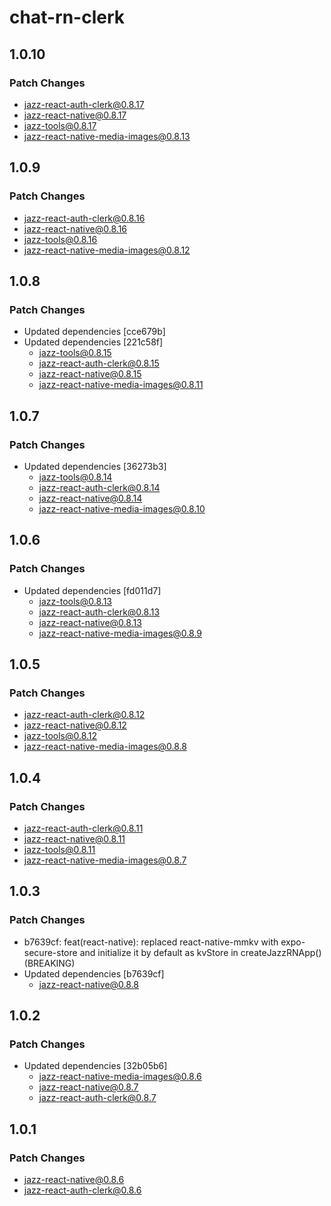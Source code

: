 # chat-rn-clerk

## 1.0.10

### Patch Changes

- jazz-react-auth-clerk@0.8.17
- jazz-react-native@0.8.17
- jazz-tools@0.8.17
- jazz-react-native-media-images@0.8.13

## 1.0.9

### Patch Changes

- jazz-react-auth-clerk@0.8.16
- jazz-react-native@0.8.16
- jazz-tools@0.8.16
- jazz-react-native-media-images@0.8.12

## 1.0.8

### Patch Changes

- Updated dependencies [cce679b]
- Updated dependencies [221c58f]
  - jazz-tools@0.8.15
  - jazz-react-auth-clerk@0.8.15
  - jazz-react-native@0.8.15
  - jazz-react-native-media-images@0.8.11

## 1.0.7

### Patch Changes

- Updated dependencies [36273b3]
  - jazz-tools@0.8.14
  - jazz-react-auth-clerk@0.8.14
  - jazz-react-native@0.8.14
  - jazz-react-native-media-images@0.8.10

## 1.0.6

### Patch Changes

- Updated dependencies [fd011d7]
  - jazz-tools@0.8.13
  - jazz-react-auth-clerk@0.8.13
  - jazz-react-native@0.8.13
  - jazz-react-native-media-images@0.8.9

## 1.0.5

### Patch Changes

- jazz-react-auth-clerk@0.8.12
- jazz-react-native@0.8.12
- jazz-tools@0.8.12
- jazz-react-native-media-images@0.8.8

## 1.0.4

### Patch Changes

- jazz-react-auth-clerk@0.8.11
- jazz-react-native@0.8.11
- jazz-tools@0.8.11
- jazz-react-native-media-images@0.8.7

## 1.0.3

### Patch Changes

- b7639cf: feat(react-native): replaced react-native-mmkv with expo-secure-store and initialize it by default as kvStore in createJazzRNApp() (BREAKING)
- Updated dependencies [b7639cf]
  - jazz-react-native@0.8.8

## 1.0.2

### Patch Changes

- Updated dependencies [32b05b6]
  - jazz-react-native-media-images@0.8.6
  - jazz-react-native@0.8.7
  - jazz-react-auth-clerk@0.8.7

## 1.0.1

### Patch Changes

- jazz-react-native@0.8.6
- jazz-react-auth-clerk@0.8.6
